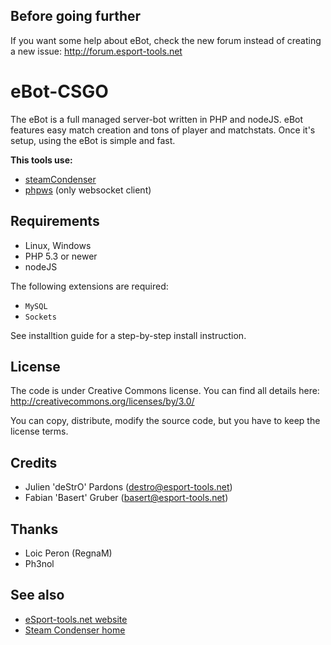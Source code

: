 ## Before going further

If you want some help about eBot, check the new forum instead of creating a new issue: http://forum.esport-tools.net

eBot-CSGO
==============

The eBot is a full managed server-bot written in PHP and nodeJS. eBot features easy match creation and tons of player and matchstats. Once it's setup, using the eBot is simple and fast.

**This tools use:**
* [steamCondenser](https://github.com/koraktor/steam-condenser-php)
* [phpws](https://github.com/Devristo/phpws) (only websocket client)

## Requirements
* Linux, Windows
* PHP 5.3 or newer
* nodeJS

The following extensions are required:
* `MySQL`
* `Sockets`

See installtion guide for a step-by-step install instruction.

## License
The code is under Creative Commons license. You can find all details here: http://creativecommons.org/licenses/by/3.0/

You can copy, distribute, modify the source code, but you have to keep the license terms.

## Credits
* Julien 'deStrO' Pardons (destro@esport-tools.net)
* Fabian 'Basert' Gruber (basert@esport-tools.net)

## Thanks
* Loic Peron (RegnaM)
* Ph3nol

## See also
* [eSport-tools.net website](http://www.esport-tools.net/)
* [Steam Condenser home](https://koraktor.de/steam-condenser)

